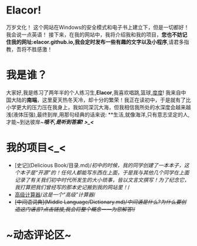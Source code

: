# Elacor!
万岁文化！ 这个网站在Windows的安全模式和电子书上建立下，但是一切都好！ 我会说一点英语！ 接下来，在我的网站中，我将介绍我和我的项目，**您也不妨记住我的网址:elacor.github.io,我会定时发布一些有趣的文字以及小程序**,请君多指教，吾将不胜感激！

# 我是谁？
大家好,我是练习了两年半的个人练习生,**Elacor**,我喜欢唱跳,篮球,[度度](http://www.baidu.com)! 我来自中国大陆的**南端**，这里夏天热冬天冷，却十分的繁荣！我正在读初中，于是就有了比小学更大的压力压在我身上，我如同深沉大海，但我相信我所处的水深度会越来越浅(液体压强),最终到岸,用那句经典的话来说: **生活,就像海洋,只有意志坚定的人,才能~到达彼岸~***哦不,是听到答案! >_<***

# 我的项目<_<
* [史记](Delicious Book/目录.md)/*初中的时候，我的同学创建了一本本子，这个本子是“开源”的！任何人都能写东西在上面，于是我与其他几个同学在上面记录了有关我们初中时代所发生的大小琐事，皆以文言文撰写！为了纪念它，我打算把我们曾经写的那本史记搬到我的网站里！*/
* [高级计算器](calc.html)/*这是一个“高级”计算器*/
* ~~[中间语词典](Middle Language/Dictionary.md)/*中间语是什么?为什么要创造这门语言?点击链接,我会将整个概念一一为您解答!*/~~

# ~动态评论区~
